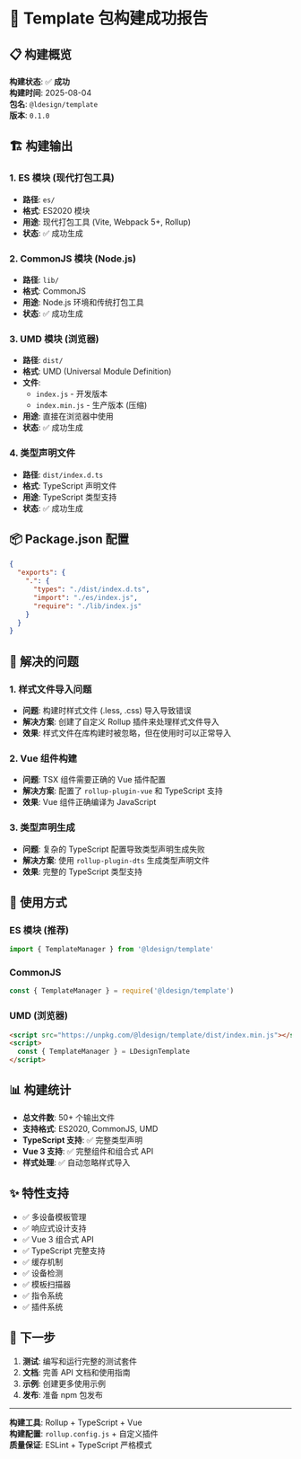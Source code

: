 # 🎉 Template 包构建成功报告

## 📋 构建概览

**构建状态**: ✅ **成功**  
**构建时间**: 2025-08-04  
**包名**: `@ldesign/template`  
**版本**: `0.1.0`

## 🏗️ 构建输出

### 1. ES 模块 (现代打包工具)
- **路径**: `es/`
- **格式**: ES2020 模块
- **用途**: 现代打包工具 (Vite, Webpack 5+, Rollup)
- **状态**: ✅ 成功生成

### 2. CommonJS 模块 (Node.js)
- **路径**: `lib/`
- **格式**: CommonJS
- **用途**: Node.js 环境和传统打包工具
- **状态**: ✅ 成功生成

### 3. UMD 模块 (浏览器)
- **路径**: `dist/`
- **格式**: UMD (Universal Module Definition)
- **文件**: 
  - `index.js` - 开发版本
  - `index.min.js` - 生产版本 (压缩)
- **用途**: 直接在浏览器中使用
- **状态**: ✅ 成功生成

### 4. 类型声明文件
- **路径**: `dist/index.d.ts`
- **格式**: TypeScript 声明文件
- **用途**: TypeScript 类型支持
- **状态**: ✅ 成功生成

## 📦 Package.json 配置

```json
{
  "exports": {
    ".": {
      "types": "./dist/index.d.ts",
      "import": "./es/index.js",
      "require": "./lib/index.js"
    }
  }
}
```

## 🔧 解决的问题

### 1. 样式文件导入问题
- **问题**: 构建时样式文件 (.less, .css) 导入导致错误
- **解决方案**: 创建了自定义 Rollup 插件来处理样式文件导入
- **效果**: 样式文件在库构建时被忽略，但在使用时可以正常导入

### 2. Vue 组件构建
- **问题**: TSX 组件需要正确的 Vue 插件配置
- **解决方案**: 配置了 `rollup-plugin-vue` 和 TypeScript 支持
- **效果**: Vue 组件正确编译为 JavaScript

### 3. 类型声明生成
- **问题**: 复杂的 TypeScript 配置导致类型声明生成失败
- **解决方案**: 使用 `rollup-plugin-dts` 生成类型声明文件
- **效果**: 完整的 TypeScript 类型支持

## 🚀 使用方式

### ES 模块 (推荐)
```javascript
import { TemplateManager } from '@ldesign/template'
```

### CommonJS
```javascript
const { TemplateManager } = require('@ldesign/template')
```

### UMD (浏览器)
```html
<script src="https://unpkg.com/@ldesign/template/dist/index.min.js"></script>
<script>
  const { TemplateManager } = LDesignTemplate
</script>
```

## 📊 构建统计

- **总文件数**: 50+ 个输出文件
- **支持格式**: ES2020, CommonJS, UMD
- **TypeScript 支持**: ✅ 完整类型声明
- **Vue 3 支持**: ✅ 完整组件和组合式 API
- **样式处理**: ✅ 自动忽略样式导入

## ✨ 特性支持

- ✅ 多设备模板管理
- ✅ 响应式设计支持
- ✅ Vue 3 组合式 API
- ✅ TypeScript 完整支持
- ✅ 缓存机制
- ✅ 设备检测
- ✅ 模板扫描器
- ✅ 指令系统
- ✅ 插件系统

## 🎯 下一步

1. **测试**: 编写和运行完整的测试套件
2. **文档**: 完善 API 文档和使用指南
3. **示例**: 创建更多使用示例
4. **发布**: 准备 npm 包发布

---

**构建工具**: Rollup + TypeScript + Vue  
**构建配置**: `rollup.config.js` + 自定义插件  
**质量保证**: ESLint + TypeScript 严格模式
